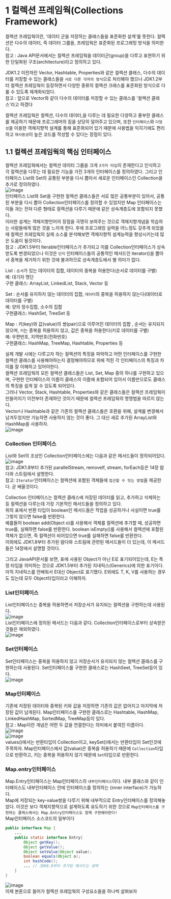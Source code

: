 # 1 컬렉션 프레임웍(Collections Framework)
컬렉션 프레임웍이란, '데이터 군을 저장하는 클래스들을 표준화한 설계'를 뜻한다. 컬렉션은 다수의 데이터, 즉 데이터 그룹을, 프레임웍은 표준화된 프로그래밍 방식을 의미한다.  
참고 : Java API문서에서는 컬렉션 프레임웍을 데이터군(group)을 다루고 표현하기 위한 단일화된 구조(architecture)라고 정의하고 있다.  

JDK1.2 이전까진 Vector, Hashtable, Properties와 같은 컬렉션 클래스, 다수의 데이터를 저장할 수 있는 클래스들을 `서로 다른 각자의 방식`으로 처리해야 했으나 JDK1.2부터 컬렉션 프레임웍이 등장하면서 다양한 종류의 컬렉션 크래스를 표준화된 방식으로 다룰 수 있도록 체계화되었다.  
참고 : 앞으로 Vector와 같이 다수의 데이터를 저장할 수 있는 클래스를 '컬렉션 클래스'라고 하겠다  

컬렉션 프레임웍은 컬렉션, 다수의 데이터,을 다루는 데 필요한 다양하고 풍부한 클래스를 제공하기 때문에 프로그래머의 짐을 상당히 덜어주고 있으며, 또한 `인터페이스`와 `다형성`을 이용한 객체지향적 설계를 통해 표준화되어 있기 때문에 사용법을 익히기에도 편리하고 `재사용성`이 높은 코드를 작성할 수 있다는 장점이 있다.  

## 1.1 컬렉션 프레임웍의 핵심 인터페이스
컬렉션 프레임웍에서는 컬렉션 데이터 그룹을 크게 `3가지 타입`이 존재한다고 인식하고 각 컬렉션을 다루는 데 필요한 기능을 가진 3개의 인터페이스를 정의하였다. 그리고 인터페이스 List와 Set의 공통된 부분을 다시 뽑아서 새로운 인터페이스인 Collection을 추가로 정의하였다.  
![image](https://user-images.githubusercontent.com/68311318/122314026-5f6a4500-cf52-11eb-9248-7f61cc2972df.png)  
인터페이스 List와 Set을 구현한 컬렉션 클래스들은 서로 많은 공통부분이 있어서, 공통된 부분을 다시 뽑아 Collection인터페이스를 정의할 수 있었지만 Map 인터페이스는 이들 과는 전혀 다른 형태로 컬렉션을 다루기 때문에 같은 상속계층도에 포함되지 못했다.  
이러한 설계는 객체지향언어의 장점을 극명히 보여주는 것으로 객체지향개념을 학습하는 사람들에게 많은 것을 느끼게 한다. 후에 프로그래밍 실력을 어느정도 갖추게 되었을때 컬렉션 프레임웍의 실제 소스를 분석해보면 객체지향적 설계능력을 향상시키는데 많은 도움이 될것이다.  
참고 : JDK1.5부터 Iterable인터페이스가 추가되고 이를 Collection인터페이스가 상속받도록 변경되었으나 이것은 `단지` 인터페이스들의 공통적인 메서드인 iterator()을 뽑아서 중복을 제거하기 위한 것에 불과하므로 상속계층도에서 별 의미가 없다.  

List : `순서`가 있는 데이터의 집합, 데이터의 중복을 허용한다(순서로 데이터를 구별)  
예: 대기자 명단  
구현 클래스: ArrayList, LinkedList, Stack, Vector 등  

Set : 순서를 유지하지 않는 데이터의 집합, `데이터`의 중복을 허용하지 않는다(데이터로 데이터를 구별)  
예: 양의 정수집합, 소수의 집합  
구현클래스: HashSet, TreeSet 등  

Map : 키(key)와 값(value)의 쌍(pair)으로 이루어진 데이터의 집합  , 순서는 유지되지 않으며, `키`는 중복을 허용하지 않고, 값은 중복을 허용한다(키로 데이터를 구별)  
예: 우편번호, 지역번호(전화번호)  
구현클래스: HashMap, TreeMap, Hashtable, Properties 등  

실제 개발 시에는 다루고자 하는 컬렉션의 특징을 파악하고 어떤 인터페이스를 구현한 컬렉션 클래스를 사용해야하는지 결정해야하므로 위에 적힌 각 인터페이스의 특징과 차이를 잘 이해하고 있어야한다.  
컬렉션 프레임웍의 모든 컬렉션 클래스들은 List, Set, Map 중의 하나를 구현하고 있으며, 구현한 인터페이스의 이름이 클래스의 이름에 포함되어 있어서 이름만으로도 클래스의 특징을 쉽게 알 수 있도록 되어있다.  
그러나 Vector, Stack, Hashtable, Properties와 같은 클래스들은 컬렉션 프레임웍이 만들어지기 이전부터 존재하던 것이기 때문에 컬렉션 프레임웍의 명명법을 따르지 않는다.  
Vector나 Hashtable과 같은 기존의 컬렉션 클래스들은 호환을 위해, 설계를 변경해서 남겨두었지만 가능하면 사용하지 않는 것이 좋다. 그 대신 새로 추가된 ArrayList와 HashMap을 사용하자.  
![image](https://user-images.githubusercontent.com/68311318/122315744-a0178d80-cf55-11eb-9e39-e4fe973d6e87.png)  

### Collection 인터페이스
List와 Set의 조상인 Collection인터페이스에는 다음과 같은 메서드들이 정의되어있다.  
![image](https://user-images.githubusercontent.com/68311318/122315884-de14b180-cf55-11eb-9541-0441259dbe3d.png)  
참고: JDK1.8부터 추가된 parallelStream, removelf, stream, forEach등은 14장 람다와 스트림에서 설명한다.  
참고: `Iterator`인터페이스는 컬렉션에 포함된 객체들에 `접근할 수 잇는 방법`을 제공한다. 곧 배울것이다.  

Collection 인터페이스는 컬렉션 클래스에 저장된 데이터를 읽고, 추가하고 삭제하는 등 컬렉션을 다루는데 가장 기본적인 메서드들을 정의하고 있다.  
위의 표에서 반환 타입이 boolean인 메서드들은 작업을 성공하거나 사실이면 true를 그렇지 않으면 false를 반환한다.  
예를들어 boolean add(Object o)를 사용해서 객체를 컬렉션에 추가할 때, 성공하면 true를, 실패하면 false를 반환한다. boolean isEmpty()를 사용해서 컬렉션에 포함된 객체가 없으면, 즉 컬렉션이 비어있으면 true를 실패하면 false를 반환한다.  
이외에도 JDK1.8부터 추가된 람다와 스트림에 관련된 메서드들이 더 있는데, 이 메서드들은 14장에서 설명할 것이다.  

그리고 JavaAPI문서를 보면, 표에 사용된 Object가 아닌 E로 표기되어있는데, E는 특정 타입을 의미하는 것으로 JDK1.5부터 추가된 지네릭스(Generics)에 의한 표기이다. 아직 지네릭스를 안배워서 E대신 Object로 표기했다. E외에도 T, K, V를 사용하는 경우도 있는데 모두 Object타입이라고 이해하자.  

### List인터페이스
List인터페이스는 중복을 허용하면서 저장순서가 유지되는 컬렉션을 구현하는데 사용된다.  
![image](https://user-images.githubusercontent.com/68311318/122317493-9d6a6780-cf58-11eb-8637-da7de7cc09cd.png)  
List인터페이스에 정의된 메서드는 다음과 같다. Collection인터페이스로부터 상속받은 것들은 제외하였다.  
![image](https://user-images.githubusercontent.com/68311318/122317621-d0acf680-cf58-11eb-9863-bee59fd8e8f1.png)  

### Set인터페이스
Set인터페이스는 중복을 허용하지 않고 저장순서가 유지되지 않는 컬렉션 클래스를 구현하는데 사용된다. Set인터페이스를 구현한 클래스로는 HashSeet, TreeSet등이 있다.  
![image](https://user-images.githubusercontent.com/68311318/122317787-0a7dfd00-cf59-11eb-96db-03d21aaeb5e2.png)  

### Map인터페이스
기존에 저장된 데이터와 중복된 키와 값을 저장하면 기존의 값은 없어지고 마지막에 저장된 값이 남게된다. Map인터페이스를 구현한 클래스로는 Hashtable, HashMap, LinkedHashMap, SortedMap, TreeMap등이 있다.  
참고 : Map이란 개념은 어떤 두 값을 연결한다는 의미에서 붙여진 이름이다.  
![image](https://user-images.githubusercontent.com/68311318/122318398-ef5fbd00-cf59-11eb-9c49-7f6265565012.png)  
![image](https://user-images.githubusercontent.com/68311318/122318489-14ecc680-cf5a-11eb-9c64-0ec4df3370a6.png)  
values()에서는 반환타입이 Collection이고, keySet()에서는 반환타입이 Set인것에 주목하자. Map인터페이스에서 값(value)은 중복을 허용하기 때문에 `Collection`타입으로 반환하고, 키는 중복을 허용하지 않기 때문에 `Set`타입으로 반환한다.  

### Map.entry인터페이스
Map.Entry인터페이스는 Map인터페이스의 `내부인터페이스`이다. 내부 클래스와 같이 인터페이스도 내부인터페이스 안에 인터페이스를 정의하는 (inner interface)가 가능하다.  
Map에 저장되는 key-value쌍을 다루기 위해 내부적으로 Entry인터페이스를 정의해놓았다. 이것은 보다 객체지향적으로 설계하도록 유도하기 위한 것으로 `Map인터페이스를 구현하는 클래스에서는 Map.Entry인터페이스도 함께 구현해야한다!`  
Map인터페이스 소스코드의 일부이다
```java
public interface Map {
    ...
    public static interface Entry{
        Object getKey();
        Object getValue();
        Object setValue(Object value);
        boolean equals(Object o);
        int hashCode();
        ... // JDK8.0부터 추가된 메서드는 생략
    }
}
```
![image](https://user-images.githubusercontent.com/68311318/122319331-72354780-cf5b-11eb-8920-5bb87e30776e.png)  
이제 본론으로 들어가 컬렉션 프레임웍의 구성요소들을 하나씩 살펴보자

